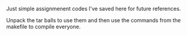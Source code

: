 Just simple assignmenent codes I've saved here for future references. 

Unpack the tar balls to use them and then use the commands from the makefile to compile everyone. 
